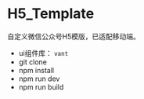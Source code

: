 # H5_Template
自定义微信公众号H5模版，已适配移动端。
- ui组件库： `vant`
- git clone 
- npm install
- npm run dev
- npm run build
